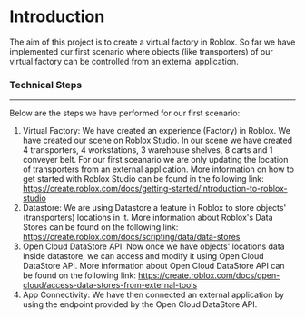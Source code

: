 # Introduction
The aim of this project is to create a virtual factory in Roblox. So far we have implemented our first scenario where objects (like transporters) of our virtual factory can be controlled from an external application.
### Technical Steps
-------------------
 Below are the steps we have performed for our first scenario:
1. Virtual Factory: We have created an experience (Factory) in Roblox. We have created our scene on Roblox Studio. In our scene we have created 4 transporters, 4 workstations, 3 warehouse shelves, 8 carts and 1 conveyer belt. For our first sceanario we are only updating the location of transporters from an external application. More information on how to get started with Roblox Studio can be found in the following link: https://create.roblox.com/docs/getting-started/introduction-to-roblox-studio   
2. Datastore: We are using Datastore a feature in Roblox to store objects' (transporters) locations in it. More information about Roblox's Data Stores can be found on the following link: https://create.roblox.com/docs/scripting/data/data-stores
3. Open Cloud DataStore API: Now once we have objects' locations data inside datastore, we can access and modify it using Open Cloud DataStore API. More information about Open Cloud DataStore API can be found on the following link: https://create.roblox.com/docs/open-cloud/access-data-stores-from-external-tools  
4. App Connectivity: We have then connected an external application by using the endpoint provided by the Open Cloud DataStore API.
